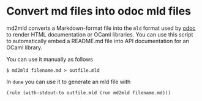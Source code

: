 # Convert md files into odoc mld files

md2mld converts a Markdown-format file into the `mld` format used by [odoc](https://github.com/ocaml/odoc) to render HTML documentation or OCaml libraries.  You can use this script to automatically embed a README.md file into API documentation for an OCaml  library.

You can use it manually as follows

```
$ md2mld filename.md > outfile.mld
```

In `dune` you can use it to generate an mld file with

```
(rule (with-stdout-to outfile.mld (run md2mld filename.md)))
```

